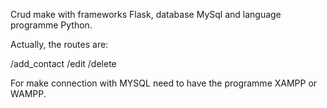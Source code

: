 Crud make with frameworks Flask, database MySql and language programme Python.

Actually, the routes are:

/add_contact
/edit
/delete

For make connection with MYSQL need to have the programme XAMPP or WAMPP. 